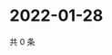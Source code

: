 # 2022-01-28

共 0 条

<!-- BEGIN WEIBO -->
<!-- 最后更新时间 Fri Jan 28 2022 18:15:41 GMT+0800 (China Standard Time) -->

<!-- END WEIBO -->
